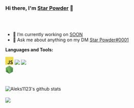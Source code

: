 ### Hi there, I'm [Star Powder](https://lolsdsdsdsdsdsd.xyz/) 👋

<br />
<br />

- 🔭 I’m currently working on [SOON](https://soon.com)
- 💬 Ask me about anything on my DM [Star Powder#0001](https://soon.com/support)

**Languages and Tools:**

<code><img height="25" src="https://raw.githubusercontent.com/github/explore/80688e429a7d4ef2fca1e82350fe8e3517d3494d/topics/javascript/javascript.png"></code>
<code><img height="25" src="https://www.mateuszcholewa.pl/wp-content/uploads/2016/10/HTML5.png"></code>
<code><img height="25" src="https://upload.wikimedia.org/wikipedia/commons/thumb/d/d5/CSS3_logo_and_wordmark.svg/1200px-CSS3_logo_and_wordmark.svg.png"> </code>
<code><img height="25" src="https://raw.githubusercontent.com/github/explore/80688e429a7d4ef2fca1e82350fe8e3517d3494d/topics/nodejs/nodejs.png"></code>
<br>
<br>
<br>
<img align="center" src="https://github-readme-stats.vercel.app/api?username=St4rP0wd3r&show_icons=true&include_all_commits=true&color=#B4D4F2" alt="Aleks1123's github stats" />
<br>
<br>
<img align="center" src="https://github-readme-stats.vercel.app/api/top-langs/?username=St4rP0wd3r" />
